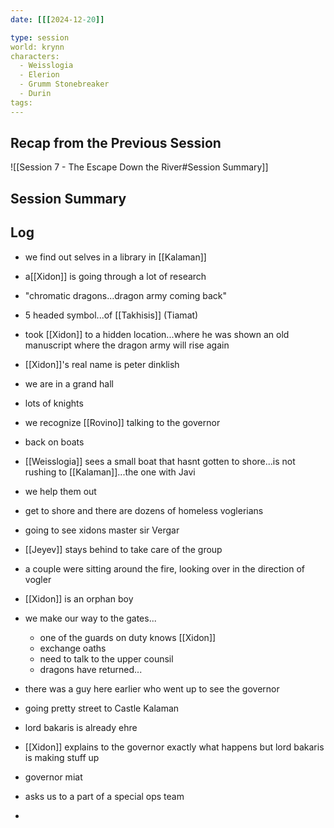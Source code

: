 ```yaml
---
date: [[[2024-12-20]]

type: session
world: krynn
characters:
  - Weisslogia
  - Elerion
  - Grumm Stonebreaker
  - Durin
tags:
---
```


## Recap from the Previous Session

![[Session 7 - The Escape Down the River#Session Summary]]

## Session Summary

## Log

- we find out selves in a library in [[Kalaman]]
- a[[Xidon]] is going through a lot of research
- "chromatic dragons...dragon army coming back"
- 5 headed symbol...of [[Takhisis]] (Tiamat)
- took [[Xidon]] to a hidden location...where he was shown an old manuscript where the dragon army will rise again
- [[Xidon]]'s real name is peter dinklish

- we are in a grand hall
- lots of knights
- we recognize [[Rovino]] talking to the governor

- back on boats
- [[Weisslogia]] sees a small boat that hasnt gotten to shore...is not rushing to [[Kalaman]]...the one with Javi
- we help them out
- get to shore and there are dozens of homeless voglerians
- going to see xidons master sir Vergar
- [[Jeyev]] stays behind to take care of the group
- a couple were sitting around the fire, looking over in the direction of vogler
- [[Xidon]] is an orphan boy
- we make our way to the gates...
	- one of the guards on duty knows [[Xidon]]
	- exchange oaths
	- need to talk to the upper counsil
	- dragons have returned...
- there was a guy here earlier who went up to see the governor
- going pretty street to Castle Kalaman
- lord bakaris is already ehre
- [[Xidon]] explains to the governor exactly what happens but lord bakaris is making stuff up
- governor miat
- asks us to a part of a special ops team
- 



